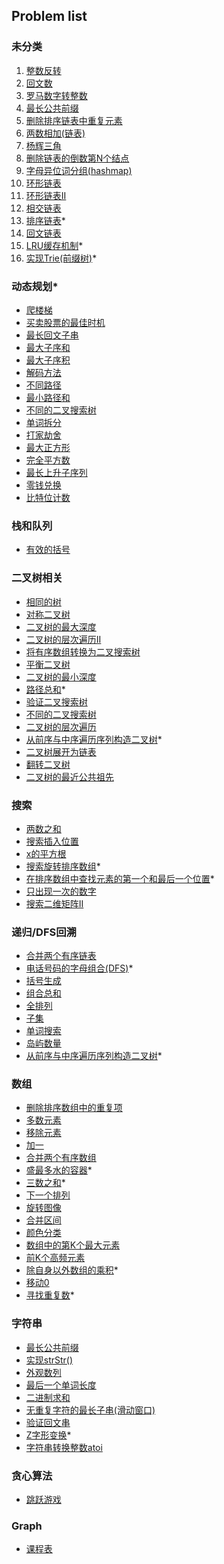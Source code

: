 ## Problem list
### 未分类
1. [整数反转](整数反转/整数反转.md)
2. [回文数](回文数/回文数.md)
3. [罗马数字转整数](罗马数字转整数/罗马数字转整数.md)
4. [最长公共前缀](最长公共前缀/最长公共前缀.md)
5.  [删除排序链表中重复元素](删除排序链表中重复元素/删除排序链表中重复元素.md)
6.  [两数相加(链表)](两数相加(链表)/两数相加.md)
7.  [杨辉三角](杨辉三角)
8.  [删除链表的倒数第N个结点](删除链表的倒数第N个结点/删除链表的倒数第N个结点.md)
9.  [字母异位词分组(hashmap)](字母异位词分组/字母异位词分组.md)
10. [环形链表](环形链表/环形链表.md)
11. [环形链表II](环形链表II/环形链表II.md)
12. [相交链表](相交链表/相交链表.md)
13. [排序链表](排序链表/排序链表.md)*
14. [回文链表](回文链表/回文链表.md)
15. [LRU缓存机制](LRU缓存机制/LRU缓存机制.md)*
16. [实现Trie(前缀树)](实现Trie(前缀树)/实现Trie(前缀树).md)*

### 动态规划*
* [爬楼梯](爬楼梯/爬楼梯.md)
* [买卖股票的最佳时机](买卖股票的最佳时机/买股票动态规划.md)
* [最长回文子串](最长回文子串/最长回文子串.md)
* [最大子序和](最大子序和/最大子序和.md)
* [最大子序积](最大子序积/最大子序积.md)
* [解码方法](解码方法/解码方法.md)
* [不同路径](不同路径/不同路径.md)
* [最小路径和](最小路径和/最小路径和.md)
* [不同的二叉搜索树](不同的二叉搜索树/不同的二叉搜索树.md)
* [单词拆分](单词拆分/单词拆分.md)
* [打家劫舍](打家劫舍/readme.md)
* [最大正方形](最大正方形/最大正方形.md)
* [完全平方数](完全平方数/完全平方数.md)
* [最长上升子序列](最长上升子序列/最长上升子序列.md)
* [零钱兑换](零钱兑换/零钱兑换.md)
* [比特位计数](比特位计数/比特位计数.md)

### 栈和队列
* [有效的括号](有效的括号/有效的括号.md)

### 二叉树相关
* [相同的树](相同的树/相同的树.md)
* [对称二叉树](对称二叉树/对称二叉树.md)
* [二叉树的最大深度](二叉树的最大深度/二叉树的最大深度.md)
* [二叉树的层次遍历II](二叉树的层次遍历II/二叉树的层次遍历II.md)
* [将有序数组转换为二叉搜索树](将有序数组转换为二叉搜索树/将有序数组转换为二叉搜索树.md)
* [平衡二叉树](平衡二叉树/平衡二叉树.md)
* [二叉树的最小深度](二叉树的最小深度/二叉树的最小深度.md)
* [路径总和](路径总和/路径总和.md)*
* [验证二叉搜索树](验证二叉搜索树/验证二叉搜索树.md)
* [不同的二叉搜索树](不同的二叉搜索树/不同的二叉搜索树.md)
* [二叉树的层次遍历](二叉树的层次遍历/二叉树的层次遍历.md)
* [从前序与中序遍历序列构造二叉树](从前序与中序遍历序列构造二叉树/从前序与中序遍历序列构造二叉树.md)*
* [二叉树展开为链表](二叉树展开为链表/二叉树展开为链表.md)
* [翻转二叉树](翻转二叉树/翻转二叉树.md)
* [二叉树的最近公共祖先](二叉树的最近公共祖先/二叉树的最近公共祖先.md)

### 搜索
* [两数之和](两数之和/两数之和.md)
* [搜索插入位置](搜索插入位置/搜索插入位置.md)
* [x的平方根](x的平方根/x的平方根.md)
* [搜索旋转排序数组](搜索旋转排序数组/搜索旋转排序数组.md)*
* [在排序数组中查找元素的第一个和最后一个位置](在排序数组中查找元素的第一个和最后一个位置/在排序数组中查找元素的第一个和最后一个位置.md)*
* [只出现一次的数字](只出现一次的数字/只出现一次的数字.md)
* [搜索二维矩阵II](搜索二维矩阵II/搜索二维矩阵II.md)

### 递归/DFS回溯
* [合并两个有序链表](合并两个有序链表/合并两个有序链表.md)
* [电话号码的字母组合(DFS)](电话号码的字母组合/电话号码的字母组合.md)*
* [括号生成](括号生成/括号生成.md)
* [组合总和](组合总和/组合总和.md)
* [全排列](全排列/全排列.md)
* [子集](子集/子集.md)
* [单词搜索](单词搜索/单词搜索.md)
* [岛屿数量](岛屿数量/岛屿数量.md)
* [从前序与中序遍历序列构造二叉树](从前序与中序遍历序列构造二叉树/从前序与中序遍历序列构造二叉树.md)*

### 数组
* [删除排序数组中的重复项](删除排序数组中的重复项/删除排序数组中的重复项.md)
* [多数元素](多数元素/多数元素.md)
* [移除元素](移除元素/移除元素.md)
* [加一](加一/加一.md)
* [合并两个有序数组](合并两个有序数组/合并两个有序数组.md)
* [盛最多水的容器](盛最多水的容器/盛最多水的容器.md)*
* [三数之和](三数之和/三数之和.md)*
* [下一个排列](下一个排列/下一个排列.md)
* [旋转图像](旋转图像/旋转图像.md)
* [合并区间](合并区间/合并区间.md)
* [颜色分类](颜色分类/颜色分类.md)
* [数组中的第K个最大元素](数组中的第K个最大元素/数组中的第K个最大元素.md)
* [前K个高频元素](前%20K%20个高频元素/前%20K%20个高频元素.md)
* [除自身以外数组的乘积](除自身以外数组的乘积/除自身以外数组的乘积.md)*
* [移动0](移动零/移动零.md)
* [寻找重复数](寻找重复数/寻找重复数.md)*

### 字符串
* [最长公共前缀](最长公共前缀/最长公共前缀.md)
* [实现strStr()](实现%20strStr()/实现%20strStr().md)
* [外观数列](外观数列/外观数列.md)
* [最后一个单词长度](最后一个单词长度/最后一个单词长度.md)
* [二进制求和](二进制求和/二进制求和.md)
* [无重复字符的最长子串(滑动窗口)](无重复字符的最长子串/无重复字符的最长子串.md)
* [验证回文串](验证回文串/验证回文串.md)
* [Z字形变换](Z字形变换/Z字形变换.md)*
* [字符串转换整数atoi](字符串转换整数atoi/字符串转换整数atoi.md)

### 贪心算法
* [跳跃游戏](跳跃游戏/跳跃游戏.md)

### Graph
* [课程表](课程表/课程表.md)